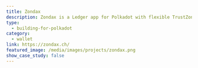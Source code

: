 ```yaml
---
title: Zondax
description: Zondax is a Ledger app for Polkadot with flexible TrustZone-based HSM stack. The have developed the integration for Ledger Nano S and X support for Runtime 1062.
type:
  - building-for-polkadot
category:
  - wallet
link: https://zondax.ch/
featured_image: /media/images/projects/zondax.png
show_case_study: false
---
```

